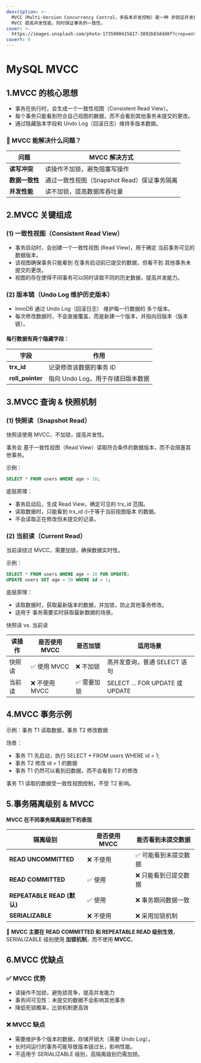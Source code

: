```yaml
---
description: >-
  MVCC（Multi-Version Concurrency Control，多版本并发控制）是一种 非锁定并发控制机制， InnoDB 存储引擎 通过
  MVCC 提高并发性能，同时保证事务的一致性。
cover: >-
  https://images.unsplash.com/photo-1735900415817-3892b83ddd8f?crop=entropy&cs=srgb&fm=jpg&ixid=M3wxOTcwMjR8MHwxfHJhbmRvbXx8fHx8fHx8fDE3NDEwMzY0ODR8&ixlib=rb-4.0.3&q=85
coverY: 0
---
```


# MySQL MVCC

## 1.MVCC 的核心思想

* 事务在执行时，会生成一个一致性视图（Consistent Read View）。
* 每个事务只能看到符合自己视图的数据，而不会看到其他事务未提交的更改。
* 通过隐藏版本字段和 Undo Log（回滚日志）维持多版本数据。

### 📌 MVCC 能解决什么问题？

| **问题**    | **MVCC 解决方式**                |
| --------- | ---------------------------- |
| **读写冲突**  | 读操作不加锁，避免阻塞写操作               |
| **数据一致性** | 通过一致性视图（Snapshot Read）保证事务隔离 |
| **并发性能**  | 读不加锁，提高数据库吞吐量                |

## 2.MVCC 关键组成

### (1) 一致性视图（Consistent Read View）

* 事务启动时，会创建一个一致性视图 (Read View)，用于确定 当前事务可见的数据版本。
* 该视图确保事务只能看到 在事务启动前已提交的数据，但看不到 其他事务未提交的更改。
* 视图的存在使得不同事务可以同时读取不同的历史数据，提高并发能力。

### (2) 版本链（Undo Log 维护历史版本）

* InnoDB 通过 Undo Log（回滚日志） 维护每一行数据的 多个版本。
* 每次修改数据时，不会直接覆盖，而是新建一个版本，并指向旧版本（版本链）。

#### &#x20;每行数据有两个隐藏字段：

| **字段**            | **作用**                |
| ----------------- | --------------------- |
| **trx\_id**       | 记录修改该数据的事务 ID         |
| **roll\_pointer** | 指向 Undo Log，用于存储旧版本数据 |

## 3.MVCC 查询 & 快照机制

### (1) 快照读（Snapshot Read）

快照读使用 MVCC，不加锁，提高并发性。

事务会 基于一致性视图（Read View）读取符合条件的数据版本，而不会阻塞其他事务。

示例：

```sql
SELECT * FROM users WHERE age > 18;
```

底层原理：

* 事务启动后，生成 Read View，确定可见的 trx\_id 范围。
* 读取数据时，只能看到 trx\_id 小于等于当前视图版本 的数据。
* 不会读取正在修改但未提交的记录。

### (2) 当前读（Current Read）

当前读绕过 MVCC，需要加锁，确保数据实时性。

示例：

```sql
SELECT * FROM users WHERE age > 18 FOR UPDATE;
UPDATE users SET age = 20 WHERE id = 1;
```

底层原理：

* 读取数据时，获取最新版本的数据，并加锁，防止其他事务修改。
* 适用于 事务需要实时获取最新数据的场景。

快照读 vs. 当前读

| 读操作 | 是否使用 MVCC  | 是否加锁   | 适用场景                           |
| --- | ---------- | ------ | ------------------------------ |
| 快照读 | ✅ 使用 MVCC  | ❌ 不加锁  | 高并发查询，普通 SELECT 语句             |
| 当前读 | ❌ 不使用 MVCC | ✅ 需要加锁 | SELECT ... FOR UPDATE 或 UPDATE |

## 4.MVCC 事务示例

示例：事务 T1 读取数据，事务 T2 修改数据

场景：

* 事务 T1 先启动，执行 SELECT \* FROM users WHERE id = 1;
* 事务 T2 修改 id = 1 的数据
* 事务 T1 仍然可以看到旧数据，而不会看到 T2 的修改

事务 T1 读取的数据受一致性视图控制，不受 T2 影响。

## 5.事务隔离级别 & MVCC

**MVCC 在不同事务隔离级别下的表现**

| **隔离级别**                 | **是否使用 MVCC** | **能否看到未提交数据** |
| ------------------------ | ------------- | ------------- |
| **READ UNCOMMITTED**     | ❌ 不使用         | ✅ 可能看到未提交数据   |
| **READ COMMITTED**       | ✅ 使用          | ❌ 只能看到已提交数据   |
| **REPEATABLE READ (默认)** | ✅ 使用          | ❌ 事务期间数据一致    |
| **SERIALIZABLE**         | ❌ 不使用         | ❌ 采用加锁机制      |

📌 **MVCC 主要在 READ COMMITTED 和 REPEATABLE READ 级别生效**，\
SERIALIZABLE 级别使用 **加锁机制**，而不使用 **MVCC**。

## 6.MVCC 优缺点

### ✅ MVCC 优势

* 读操作不加锁，避免锁竞争，提高并发能力
* 事务间可见性：未提交的数据不会影响其他事务
* 降低死锁概率，比锁机制更高效

### ❌ MVCC 缺点

* 需要维护多个版本的数据，存储开销大（需要 Undo Log）。
* 长时间运行的事务可能导致版本链过长，影响性能。
* 不适用于 SERIALIZABLE 级别，高隔离级别仍需加锁。



